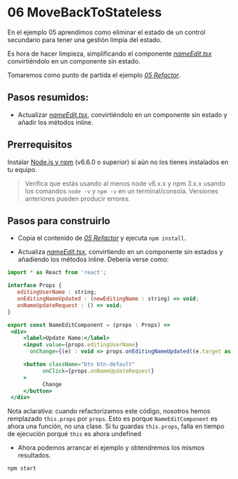 # 06 MoveBackToStateless

En el ejemplo 05 aprendimos como eliminar el estado de un control secundario para tener una gestión limpia del estado.

Es hora de hacer limpieza, simplificando el componente _[nameEdit.tsx](./src/nameEdit.tsx)_ convirtiéndolo en un componente sin estado.

Tomaremos como punto de partida el ejemplo _[05 Refactor](./../05%20Refactor)_.

## Pasos resumidos:

- Actualizar _[nameEdit.tsx](./src/nameEdit.tsx)_, convirtiéndolo en un componente sin estado y añadir los métodos inline.

## Prerrequisitos

Instalar [Node.js y npm](https://nodejs.org/en/) (v6.6.0 o superior) si aún no los tienes instalados en tu equipo.

> Verifica que estás usando al menos node v6.x.x y npm 3.x.x usando los comandos `node -v` y `npm -v` en un terminal/consola. Versiones anteriores pueden producir errores.

## Pasos para construirlo

- Copia el contenido de _[05 Refactor](./../05%20Refactor)_ y ejecuta `npm install`.

- Actualiza _[nameEdit.tsx](./src/nameEdit.tsx)_, convirtiendo en un componente sin estados y añadiendo los métodos inline. Debería verse como:

 ```jsx
import * as React from 'react';

interface Props {
    editingUserName : string;
    onEditingNameUpdated : (newEditingName : string) => void;
    onNameUpdateRequest : () => void;  
}

export const NameEditComponent = (props : Props) =>
  <div>
      <label>Update Name:</label>
      <input value={props.editingUserName}
        onChange={(e) : void => props.onEditingNameUpdated((e.target as HTMLInputElement).value)} />

      <button className="btn btn-default" 
            onClick={props.onNameUpdateRequest}
      >
            Change
      </button>
  </div>
 ```

 Nota aclarativa: cuando refactorizamos este código, nosotros hemos remplazado ```this.props``` por ```props```. Esto es porque ```NameEditComponent``` es ahora una función, no una clase. Si tu guardas ```this.props```, falla en tiempo de ejecución porqué ```this``` es ahora undefined

- Ahora podemos arrancar el ejemplo y obtendremos los mismos resultados.

```bash
npm start
```
